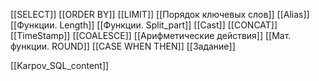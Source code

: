 
[[SELECT]]
[[ORDER BY]]
[[LIMIT]]
[[Порядок ключевых слов]]
[[Alias]]
[[Функции. Length]]
[[Функции. Split_part]]
[[Cast]]
[[CONCAT]]
[[TimeStamp]]
[[COALESCE]]
[[Арифметические действия]]
[[Мат. функции. ROUND]]
[[CASE WHEN THEN]]
[[Задание]]

[[Karpov_SQL_content]]






 






